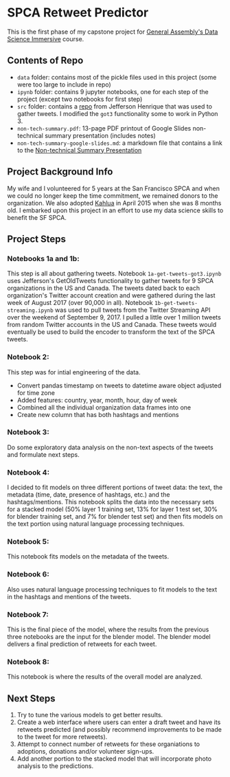 # SPCA Retweet Predictor
This is the first phase of my capstone project for <a href="https://generalassemb.ly/education/data-science-immersive">General Assembly's Data Science Immersive</a> course. 

## Contents of Repo
- `data` folder: contains most of the pickle files used in this project (some were too large to include in repo)
- `ipynb` folder: contains 9 jupyter notebooks, one for each step of the project (except two notebooks for first step)
- `src` folder: contains a <a href="https://github.com/Jefferson-Henrique/GetOldTweets-python">repo</a> from Jefferson Henrique that was used to gather tweets. I modified the `got3` functionality some to work in Python 3.
- `non-tech-summary.pdf`: 13-page PDF printout of Google Slides non-technical summary presentation (includes notes)
- `non-tech-summary-google-slides.md`: a markdown file that contains a link to the <a href="https://docs.google.com/presentation/d/1g8UZ5UNSWR-gyqtMHZb2e5vkQFJl9hq3tPrGgMc3DK0/edit?usp=sharing">Non-technical Summary Presentation</a>

## Project Background Info
My wife and I volunteered for 5 years at the San Francisco SPCA and when we could no longer keep the time commitment, we remained donors to the organization. We also adopted <a href="https://photos.app.goo.gl/m74JvdTSZyvDNxbK2">Kahlua</a> in April 2015 when she was 8 months old. I embarked upon this project in an effort to use my data science skills to benefit the SF SPCA. 

## Project Steps
### Notebooks 1a and 1b:
This step is all about gathering tweets. Notebook `1a-get-tweets-got3.ipynb` uses Jefferson's GetOldTweets functionality to gather tweets for 9 SPCA organizations in the US and Canada. The tweets dated back to each organization's Twitter account creation and were gathered during the last week of August 2017 (over 90,000 in all). Notebook `1b-get-tweets-streaming.ipynb` was used to pull tweets from the Twitter Streaming API over the weekend of September 9, 2017. I pulled a little over 1 million tweets from random Twitter accounts in the US and Canada. These tweets would eventually be used to build the encoder to transform the text of the SPCA tweets.

### Notebook 2:
This step was for intial engineering of the data.
- Convert pandas timestamp on tweets to datetime aware object adjusted for time zone
- Added features: country, year, month, hour, day of week
- Combined all the individual organization data frames into one
- Create new column that has both hashtags and mentions

### Notebook 3:
Do some exploratory data analysis on the non-text aspects of the tweets and formulate next steps.

### Notebook 4:
I decided to fit models on three different portions of tweet data: the text, the metadata (time, date, presence of hashtags, etc.) and the hashtags/mentions. This notebook splits the data into the necessary sets for a stacked model (50% layer 1 training set, 13% for layer 1 test set, 30% for blender training set, and 7% for blender test set) and then fits models on the text portion using natural language processing techniques.

### Notebook 5:
This notebook fits models on the metadata of the tweets.

### Notebook 6:
Also uses natural language processing techniques to fit models to the text in the hashtags and mentions of the tweets.

### Notebook 7:
This is the final piece of the model, where the results from the previous three notebooks are the input for the blender model. The blender model delivers a final prediction of retweets for each tweet.

### Notebook 8:
This notebook is where the results of the overall model are analyzed.

## Next Steps
1. Try to tune the various models to get better results.
1. Create a web interface where users can enter a draft tweet and have its retweets predicted (and possibly recommend improvements to be made to the tweet for more retweets).
1. Attempt to connect number of retweets for these organiations to adoptions, donations and/or volunteer sign-ups.
1. Add another portion to the stacked model that will incorporate photo analysis to the predictions.
